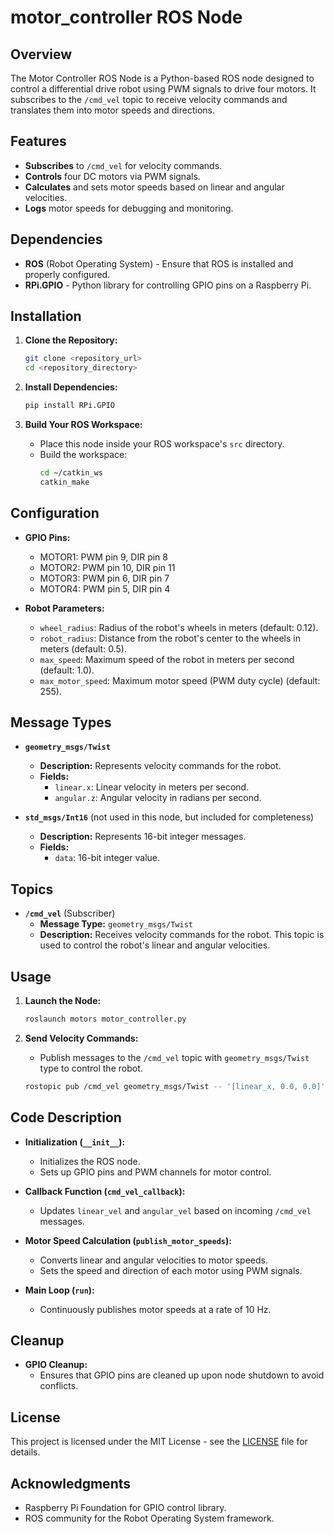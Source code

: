 # motor_controller ROS Node

## Overview

The Motor Controller ROS Node is a Python-based ROS node designed to control a differential drive robot using PWM signals to drive four motors. It subscribes to the `/cmd_vel` topic to receive velocity commands and translates them into motor speeds and directions.

## Features

- **Subscribes** to `/cmd_vel` for velocity commands.
- **Controls** four DC motors via PWM signals.
- **Calculates** and sets motor speeds based on linear and angular velocities.
- **Logs** motor speeds for debugging and monitoring.

## Dependencies

- **ROS** (Robot Operating System) - Ensure that ROS is installed and properly configured.
- **RPi.GPIO** - Python library for controlling GPIO pins on a Raspberry Pi.

## Installation

1. **Clone the Repository:**
    ```bash
    git clone <repository_url>
    cd <repository_directory>
    ```

2. **Install Dependencies:**
    ```bash
    pip install RPi.GPIO
    ```

3. **Build Your ROS Workspace:**
    - Place this node inside your ROS workspace's `src` directory.
    - Build the workspace:
      ```bash
      cd ~/catkin_ws
      catkin_make
      ```

## Configuration

- **GPIO Pins:**
  - MOTOR1: PWM pin 9, DIR pin 8
  - MOTOR2: PWM pin 10, DIR pin 11
  - MOTOR3: PWM pin 6, DIR pin 7
  - MOTOR4: PWM pin 5, DIR pin 4

- **Robot Parameters:**
  - `wheel_radius`: Radius of the robot's wheels in meters (default: 0.12).
  - `robot_radius`: Distance from the robot's center to the wheels in meters (default: 0.5).
  - `max_speed`: Maximum speed of the robot in meters per second (default: 1.0).
  - `max_motor_speed`: Maximum motor speed (PWM duty cycle) (default: 255).
    
## Message Types

- **`geometry_msgs/Twist`**
  - **Description:** Represents velocity commands for the robot.
  - **Fields:**
    - `linear.x`: Linear velocity in meters per second.
    - `angular.z`: Angular velocity in radians per second.

- **`std_msgs/Int16`** (not used in this node, but included for completeness)
  - **Description:** Represents 16-bit integer messages.
  - **Fields:**
    - `data`: 16-bit integer value.

## Topics

- **`/cmd_vel`** (Subscriber)
  - **Message Type:** `geometry_msgs/Twist`
  - **Description:** Receives velocity commands for the robot. This topic is used to control the robot's linear and angular velocities.

## Usage

1. **Launch the Node:**
    ```bash
    roslaunch motors motor_controller.py
    ```

2. **Send Velocity Commands:**
    - Publish messages to the `/cmd_vel` topic with `geometry_msgs/Twist` type to control the robot.
    ```bash
    rostopic pub /cmd_vel geometry_msgs/Twist -- '[linear_x, 0.0, 0.0]' '[0.0, 0.0, angular_z]'
    ```

## Code Description

- **Initialization (`__init__`):**
  - Initializes the ROS node.
  - Sets up GPIO pins and PWM channels for motor control.
  
- **Callback Function (`cmd_vel_callback`):**
  - Updates `linear_vel` and `angular_vel` based on incoming `/cmd_vel` messages.

- **Motor Speed Calculation (`publish_motor_speeds`):**
  - Converts linear and angular velocities to motor speeds.
  - Sets the speed and direction of each motor using PWM signals.

- **Main Loop (`run`):**
  - Continuously publishes motor speeds at a rate of 10 Hz.

## Cleanup

- **GPIO Cleanup:**
  - Ensures that GPIO pins are cleaned up upon node shutdown to avoid conflicts.

## License

This project is licensed under the MIT License - see the [LICENSE](LICENSE) file for details.

## Acknowledgments

- Raspberry Pi Foundation for GPIO control library.
- ROS community for the Robot Operating System framework.

